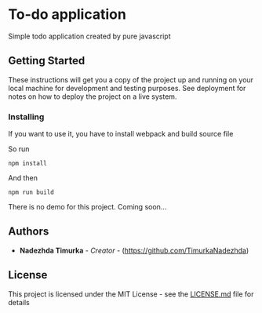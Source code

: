 # To-do application

Simple todo application created by pure javascript

## Getting Started

These instructions will get you a copy of the project up and running on your local machine for development and testing purposes. See deployment for notes on how to deploy the project on a live system.

### Installing

If you want to use it, you have to install webpack and build source file

So run

```
npm install
```

And then

```
npm run build
```

There is no demo for this project. Coming soon...

## Authors

* **Nadezhda Timurka** - *Creator* - (https://github.com/TimurkaNadezhda)

## License

This project is licensed under the MIT License - see the [LICENSE.md](LICENSE.md) file for details
